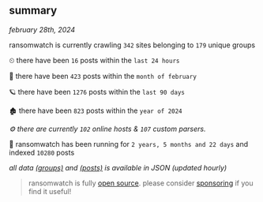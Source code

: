 
## summary
_february 28th, 2024_

ransomwatch is currently crawling `342` sites belonging to `179` unique groups

⏲ there have been `16` posts within the `last 24 hours`

🦈 there have been `423` posts within the `month of february`

🪐 there have been `1276` posts within the `last 90 days`

🏚 there have been `823` posts within the `year of 2024`

_⚙️ there are currently `102` online hosts & `107` custom parsers._

🦕 ransomwatch has been running for `2 years, 5 months and 22 days` and indexed `10280` posts

_all data  [(groups)](http://ransomwhat.telemetry.ltd/groups) and [(posts)](http://ransomwhat.telemetry.ltd/posts) is available in JSON (updated hourly)_

> ransomwatch is fully [open source](https://github.com/joshhighet/ransomwatch#ransomwatch--). please consider [sponsoring](https://github.com/sponsors/joshhighet) if you find it useful!
